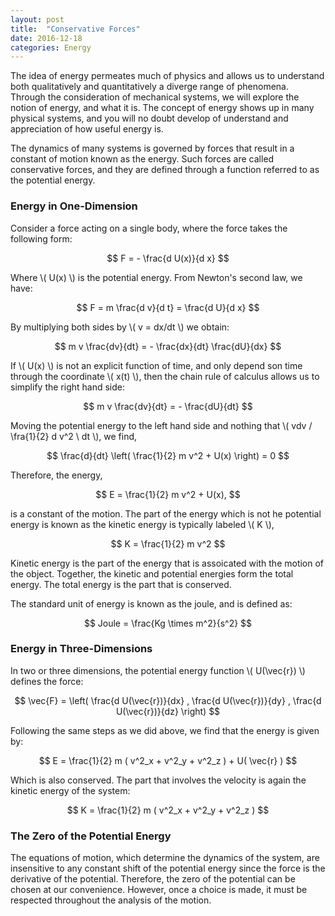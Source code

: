 ```yaml
---
layout: post
title:  "Conservative Forces"
date: 2016-12-18
categories: Energy
---
```


The idea of energy permeates much of physics and allows us to understand both qualitatively and quantitatively a diverge range of phenomena. Through the consideration of mechanical systems, we will explore the notion of energy, and what it is. The concept of energy shows up in many physical systems, and you will no doubt  develop of understand and appreciation of how useful energy is.

The dynamics of many systems is governed by forces that result in a constant of motion known as the energy. Such forces are called conservative forces, and they are defined through a function referred to as the potential energy.

### Energy in One-Dimension

Consider a force acting on a single body, where the force takes the following form:

$$
  F = - \frac{d U(x)}{d x}
$$

Where \\( U(x) \\) is the potential energy. From Newton's second law, we have:

$$
  F = m \frac{d v}{d t} = \frac{d U}{d x}
$$

By multiplying both sides by \\( v = dx/dt \\) we obtain:

$$
  m v \frac{dv}{dt} = - \frac{dx}{dt} \frac{dU}{dx}
$$

If \\( U(x) \\) is not an explicit function of time, and only depend son time through the coordinate \\( x(t) \\), then the chain rule of calculus allows us to simplify the right hand side:

$$
  m v \frac{dv}{dt} = - \frac{dU}{dt}
$$

Moving the potential energy to the left hand side and nothing that \\( vdv / \fra{1}{2} d v^2 \ dt \\), we find,

$$
  \frac{d}{dt} \left( \frac{1}{2} m v^2 + U(x) \right) = 0
$$

Therefore, the energy,

$$
  E = \frac{1}{2} m v^2 + U(x),
$$

is a constant of the motion. The part of the energy which is not he potential energy is known as the kinetic energy is typically labeled \\( K \\),

$$
  K = \frac{1}{2} m v^2
$$

Kinetic energy is the part of the energy that is assoicated with the motion of the object. Together, the kinetic and potential energies form the total energy. The total energy is the part that is conserved.

The standard unit of energy is known as the joule, and is defined as:

$$
  Joule = \frac{Kg \times m^2}{s^2}
$$

### Energy in Three-Dimensions

In two or three dimensions, the potential energy function \\( U(\vec{r}) \\) defines the force:

$$
  \vec{F} = \left( \frac{d U(\vec{r})}{dx} , \frac{d U(\vec{r})}{dy} , \frac{d U(\vec{r})}{dz} \right)
$$

Following the same steps as we did above, we find that the energy is given by:

$$
  E = \frac{1}{2} m ( v^2_x + v^2_y + v^2_z ) + U( \vec{r} )
$$

Which is also conserved. The part that involves the velocity is again the kinetic energy of the system:

$$
  K = \frac{1}{2} m ( v^2_x + v^2_y + v^2_z )
$$

### The Zero of the Potential Energy

The equations of motion, which determine the dynamics of the system, are insensitive to any constant shift of the potential energy since the force is the derivative of the potential. Therefore, the zero of the potential can be chosen at our convenience. However, once a choice is made, it must be respected throughout the analysis of the motion.
